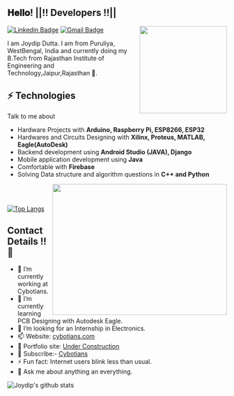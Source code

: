 <h2> 𝐇𝐞𝐥𝐥𝐨! ||!! Developers !!|| </h2>

<img align='right' src='https://user-images.githubusercontent.com/5713670/87202985-820dcb80-c2b6-11ea-9f56-7ec461c497c3.gif' width='200"'>


  [![Linkedin Badge](https://img.shields.io/badge/-JoydipDutta-blue?style=flat-square&logo=Linkedin&logoColor=white&link=https://www.linkedin.com/in/joydip-dutta-jd-b1878816b)](https://www.linkedin.com/in/joydip-dutta-jd-b1878816b) [![Gmail Badge](https://img.shields.io/badge/-joydip8764896142dutta@gmail.com-c14438?style=flat-square&logo=Gmail&logoColor=white&link=mailto:joydip8764896142dutta@gmail.com)](mailto:joydip8764896142dutta@gmail.com)

I am Joydip Dutta. I am from Puruliya, WestBengal, India and currently doing my B.Tech from Rajasthan Institute of Engineering and Technology,Jaipur,Rajasthan 🏫.

## ⚡ Technologies
Talk to me about
- Hardware Projects with **Arduino, Raspberry Pi, ESP8266, ESP32**
- Hardwares and Circuits Designing with **Xilinx, Proteus, MATLAB, Eagle(AutoDesk)**
- Backend development using **Android Studio (JAVA), Django**
- Mobile application development using **Java**
- Comfortable with **Firebase**
- Solving Data structure and algorithm questions in **C++ and Python**
<img align='right' src="https://cloud.githubusercontent.com/assets/5016978/6471628/886430f8-c1a1-11e4-99e9-883837dba86f.gif" width='400' height='300'>
<br></br>

[![Top Langs](https://github-readme-stats.vercel.app/api/top-langs/?username=joydipdutta001&hide_langs_below=1&theme=merko)](https://github.com/joydipdutta001/github-readme-stats)

## Contact Details !! 🤔
- 🔭 I’m currently working at Cybotians.
- 🌱 I’m currently learning PCB Designing with Autodesk Eagle.
- 🤔 I’m looking for an Internship in Electronics.
- 📫 Website: [cybotians.com](https://cybotians.com)
- 🎯 Portfolio site: [Under Construction]()
- 🔔 Subscribe:- [Cybotians](https://www.youtube.com/channel/UCKNtMU9M559bmXxKoT6YeJw)
- ⚡ Fun fact: Internet users blink less than usual.
- 💬 Ask me about anything an everything.

![Joydip's github stats](https://github-readme-stats.vercel.app/api?username=joydipdutta001&hide=["issues"]&show_icons=true&theme=merko)



